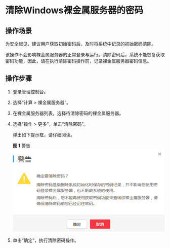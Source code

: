 # 清除Windows裸金属服务器的密码<a name="bms_umn_0031"></a>

## 操作场景<a name="section39747844174914"></a>

为安全起见，建议用户获取初始密码后，及时将系统中记录的初始密码清除。

该操作不会影响裸金属服务器的正常登录与运行。清除密码后，系统不能恢复获取密码功能，因此，请在执行清除密码操作前，记录裸金属服务器密码信息。

## 操作步骤<a name="section2644336121598"></a>

1.  登录管理控制台。
2.  选择“计算 \> 裸金属服务器”。
3.  在裸金属服务器列表，选择待清除密码的裸金属服务器。
4.  选择“操作 \> 更多”，单击“清除密码”。

    弹出如下提示框，请仔细阅读。

    **图 1**  警告<a name="fig16224184483512"></a>  
    ![](figures/警告.png "警告")

5.  单击“确定”，执行清除密码操作。

